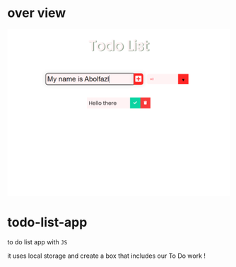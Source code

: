 # over view

<img src="https://github.com/characterMi/todo-list-app/blob/main/todo-list.png" alt="todo" />

# todo-list-app

to do list app with `JS`

it uses local storage and create a box that includes our To Do work ! 
